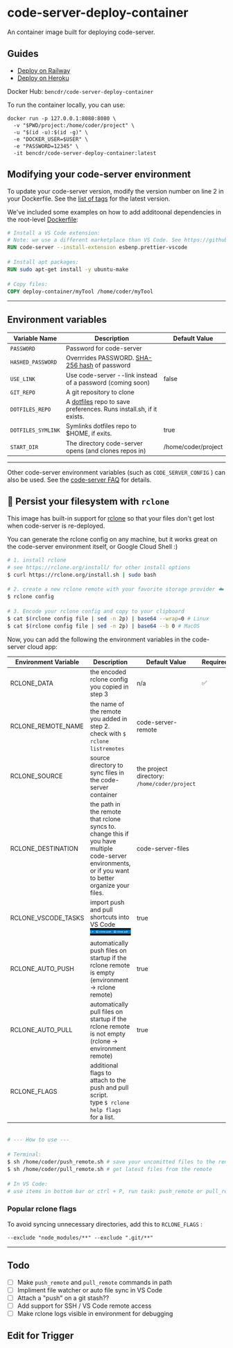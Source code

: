 # code-server-deploy-container

An container image built for deploying code-server.

## Guides

- [Deploy on Railway](../guides/railway.md)
- [Deploy on Heroku](../guides/heroku.md)

Docker Hub: `bencdr/code-server-deploy-container`

To run the container locally, you can use:

```console
docker run -p 127.0.0.1:8080:8080 \
  -v "$PWD/project:/home/coder/project" \
  -u "$(id -u):$(id -g)" \
  -e "DOCKER_USER=$USER" \
  -e "PASSWORD=12345" \
  -it bencdr/code-server-deploy-container:latest
```

## Modifying your code-server environment

To update your code-server version, modify the version number on line 2 in your Dockerfile. See the [list of tags](https://hub.docker.com/r/codercom/code-server/tags?page=1&ordering=last_updated) for the latest version.

We've included some examples on how to add additoonal dependencies in the root-level [Dockerfile](../Dockerfile):

```Dockerfile
# Install a VS Code extension:
# Note: we use a different marketplace than VS Code. See https://github.com/cdr/code-server/blob/main/docs/FAQ.md#differences-compared-to-vs-code
RUN code-server --install-extension esbenp.prettier-vscode

# Install apt packages:
RUN sudo apt-get install -y ubuntu-make

# Copy files:
COPY deploy-container/myTool /home/coder/myTool
```

---

## Environment variables

| Variable Name      | Description                                                                                        | Default Value       |
| ------------------ | -------------------------------------------------------------------------------------------------- | ------------------- |
| `PASSWORD`         | Password for code-server                                                                           |                     |
| `HASHED_PASSWORD`  | Overrrides PASSWORD. [SHA-256 hash](https://xorbin.com/tools/sha256-hash-calculator) of password   |
| `USE_LINK`         | Use code-server --link instead of a password (coming soon)                                         | false               |
| `GIT_REPO`         | A git repository to clone                                                                          |                     |
| `DOTFILES_REPO`    | A [dotfiles](https://dotfiles.github.io/) repo to save preferences. Runs install.sh, if it exists. |                     |
| `DOTFILES_SYMLINK` | Symlinks dotfiles repo to $HOME, if exits.                                                         | true                |
| `START_DIR`        | The directory code-server opens (and clones repos in)                                              | /home/coder/project |

---

Other code-server environment variables (such as `CODE_SERVER_CONFIG` ) can also be used. See the [code-server FAQ](https://github.com/cdr/code-server/blob/main/docs/FAQ.md) for details.

## 💾 Persist your filesystem with `rclone`

This image has built-in support for [rclone](https://rclone.org/) so that your files don't get lost when code-server is re-deployed.

You can generate the rclone config on any machine, but it works great on the code-server environment itself, or Google Cloud Shell :)

```sh
# 1. install rclone
# see https://rclone.org/install/ for other install options
$ curl https://rclone.org/install.sh | sudo bash

# 2. create a new rclone remote with your favorite storage provider ☁️
$ rclone config

# 3. Encode your rclone config and copy to your clipboard
$ cat $(rclone config file | sed -n 2p) | base64 --wrap=0 # Linux
$ cat $(rclone config file | sed -n 2p) | base64 --b 0 # MacOS
```

Now, you can add the following the environment variables in the code-server cloud app:

| Environment Variable | Description                                                                                                                                           | Default Value                                | Required |
| -------------------- | ----------------------------------------------------------------------------------------------------------------------------------------------------- | -------------------------------------------- | -------- |
| RCLONE_DATA          | the encoded rclone config you copied in step 3                                                                                                        | n/a                                          | ✅       |
| RCLONE_REMOTE_NAME   | the name of the remote you added in step 2.<br />check with `$ rclone listremotes`                                                                    | code-server-remote                           |          |
| RCLONE_SOURCE        | source directory to sync files in the code-server container                                                                                           | the project directory: `/home/coder/project` |          |
| RCLONE_DESTINATION   | the path in the remote that rclone syncs to. change this if you have multiple code-server environments, or if you want to better organize your files. | code-server-files                            |          |
| RCLONE_VSCODE_TASKS  | import push and pull shortcuts into VS Code ![rclone screenshot from VS Code](../img/rclone-vscode-tasks.png)                                         | true                                         |
| RCLONE_AUTO_PUSH     | automatically push files on startup if the rclone remote is empty (environment -> rclone remote)                                                      | true                                         |          |
| RCLONE_AUTO_PULL     | automatically pull files on startup if the rclone remote is not empty (rclone -> environment remote)                                                  | true                                         |          |
| RCLONE_FLAGS         | additional flags to attach to the push and pull script.<br />type `$ rclone help flags` for a list.                                                   |                                              |          |

```sh

# --- How to use ---

# Terminal:
$ sh /home/coder/push_remote.sh # save your uncomitted files to the remote
$ sh /home/coder/pull_remote.sh # get latest files from the remote

# In VS Code:
# use items in bottom bar or ctrl + P, run task: push_remote or pull_remote or
```

### Popular rclone flags

To avoid syncing unnecessary directories, add this to `RCLONE_FLAGS` :

```none
--exclude "node_modules/**" --exclude ".git/**"
```

---

## Todo

- [ ] Make `push_remote` and `pull_remote` commands in path
- [ ] Impliment file watcher or auto file sync in VS Code
- [ ] Attach a "push" on a git stash??
- [ ] Add support for SSH / VS Code remote access
- [ ] Make rclone logs visible in environment for debugging

## Edit for Trigger
